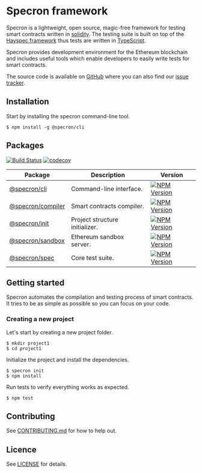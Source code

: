 # Specron framework

Specron is a lightweight, open source, magic-free framework for testing smart contracts written in [solidity](https://solidity.readthedocs.io/en/v0.4.24/). The testing suite is built on top of the [Hayspec framework](https://github.com/specron/monorepo) thus tests are written in [TypeScript](https://www.typescriptlang.org/).

Specron provides development environment for the Ethereum blockchain and includes useful tools which enable developers to easily write tests for smart contracts.

The source code is available on [GitHub](https://github.com/specron/monorepo) where you can also find our [issue tracker](https://github.com/specron/monorepo/issues).

## Installation

Start by installing the specron command-line tool.

```
$ npm install -g @specron/cli
```

## Packages

[![Build Status](https://travis-ci.org/specron/monorepo.svg?branch=master)](https://travis-ci.org/specron/monorepo)&nbsp;[![codecov](https://codecov.io/gh/specron/monorepo/branch/master/graph/badge.svg)](https://codecov.io/gh/specron/monorepo)

| Package | Description | Version
|-|-|-
| [@specron/cli](https://github.com/specron/monorepo/tree/master/packages/specron-cli) | Command-line interface. | [![NPM Version](https://badge.fury.io/js/@specron%2Fcli.svg)](https://badge.fury.io/js/specron%2Fcli)
| [@specron/compiler](https://github.com/specron/monorepo/tree/master/packages/specron-compiler) | Smart contracts compiler. | [![NPM Version](https://badge.fury.io/js/@specron%2Fcompiler.svg)](https://badge.fury.io/js/specron%2Fcompiler)
| [@specron/init](https://github.com/specron/monorepo/tree/master/packages/specron-init) | Project structure initializer. | [![NPM Version](https://badge.fury.io/js/@specron%2Finit.svg)](https://badge.fury.io/js/specron%2Finit)
| [@specron/sandbox](https://github.com/specron/monorepo/tree/master/packages/specron-sandbox) | Ethereum sandbox server. | [![NPM Version](https://badge.fury.io/js/@specron%2Fsandbox.svg)](https://badge.fury.io/js/specron%2Fsandbox)
| [@specron/spec](https://github.com/specron/monorepo/tree/master/packages/specron-spec) | Core test suite. | [![NPM Version](https://badge.fury.io/js/@specron%2Fspec.svg)](https://badge.fury.io/js/specron%2Fspec)

## Getting started

Specron automates the compilation and testing process of smart contracts. It tries to be as simple as possible so you can focus on your code.

### Creating a new project

Let's start by creating a new project folder.

```
$ mkdir project1
$ cd project1
```

Initialize the project and install the dependencies.

```
$ specron init
$ npm install
```

Run tests to verify everything works as expected.

```
$ npm test
```

## Contributing

See [CONTRIBUTING.md](https://github.com/specron/monorepo/blob/master/CONTRIBUTING.md) for how to help out.

## Licence

See [LICENSE](https://github.com/specron/monorepo/blob/master/LICENCE) for details.
